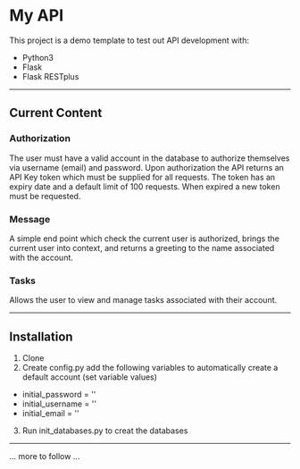 # My API

This project is a demo template to test out API development with:

* Python3
* Flask
* Flask RESTplus

---

## Current Content

### Authorization

The user must have a valid account in the database to authorize themselves via username (email) and password. Upon authorization the API returns an API Key token which must be supplied for all requests.  The token has an expiry date and a default limit of 100 requests.  When expired a new token must be requested.

### Message

A simple end point which check the current user is authorized, brings the current user into context, and returns a greeting to the name associated with the account.

### Tasks

Allows the user to view and manage tasks associated with their account.

---

## Installation

1. Clone
2. Create config.py add the following variables to automatically create a default account (set variable values)
 * initial_password = ''
 * initial_username = ''
 * initial_email = ''
3. Run init_databases.py to creat the databases

---

... more to follow ...